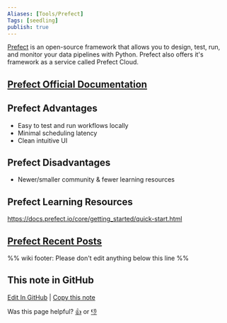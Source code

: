```yaml
---
Aliases: [Tools/Prefect]
Tags: [seedling]
publish: true
---
```


[Prefect](https://www.prefect.io/) is an open-source framework that allows you to design, test, run, and monitor your data pipelines with Python. Prefect also offers it's framework as a service called Prefect Cloud.

## [Prefect Official Documentation](https://docs.prefect.io/core/)

## Prefect Advantages

- Easy to test and run workflows locally
- Minimal scheduling latency
- Clean intuitive UI

## Prefect Disadvantages

- Newer/smaller community & fewer learning resources

## Prefect Learning Resources

https://docs.prefect.io/core/getting_started/quick-start.html

## [Prefect Recent Posts](https://www.reddit.com/r/dataengineering/search/?q=Prefect&restrict_sr=1&sr_nsfw=)

%% wiki footer: Please don't edit anything below this line %%

## This note in GitHub

<span class="git-footer">[Edit In GitHub](https://github.dev/data-engineering-community/data-engineering-wiki/blob/main/Tools/Workflow%20Orchestrators/Prefect.md "git-hub-edit-note") | [Copy this note](https://raw.githubusercontent.com/data-engineering-community/data-engineering-wiki/main/Tools/Workflow%20Orchestrators/Prefect.md "git-hub-copy-note")</span>

<span class="git-footer">Was this page helpful?
[👍](https://tally.so/r/mOaxjk?rating=Yes&url=https://dataengineering.wiki/Tools/Workflow%20Orchestrators/Prefect) or [👎](https://tally.so/r/mOaxjk?rating=No&url=https://dataengineering.wiki/Tools/Workflow%20Orchestrators/Prefect)</span>
